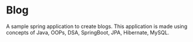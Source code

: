 # Blog
A sample spring application to create blogs.
This application is made using concepts of Java, OOPs, DSA, SpringBoot, JPA, Hibernate, MySQL. 
